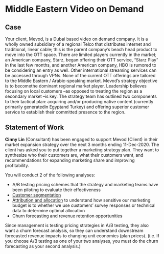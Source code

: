 # Middle Eastern Video on Demand

## Case

Your client, Mevod, is a Dubai based video on demand company. It is a wholly owned subsidiary of a regional Telco that distributes internet and traditional, linear cable; this is the parent company’s beach head product to move into the OTT space. There are limited players currently in the market; an American company, Starz, began offering their OTT service, “Starz Play” in the last few months, and another American company, HBO is rumored to be considering an entry as well. Other international streaming services can be accessed through VPNs. None of the current OTT offerings are tailored to the Middle Eastern / Arabic-speaking market. Mevod’s strategy objective is to becomethe dominant regional market player. Leadership believes focusing on local customers –as opposed to treating the region as a secondary market –is key. The strategy team has outlined two components to their tactical plan: acquiring and/or producing native content (currently primarily generatedin Egyptand Turkey) and offering superior customer service to establish their committed presence to the region.

## Statement of Work

**Cinny Lin** (Consultant) has been engaged to support Mevod (Client) in their market expansion strategy over the next 3 months ending 11-Dec-2020. The client has asked you to put together a marketing strategy plan. They want to synthesize who their customers are, what their customers want, and recommendations for expanding marketing share and improving profitability.

You will conduct 2 of the following analyses:

- A/B testing pricing schemes that the strategy and marketing teams have been piloting to evaluate their effectiveness
- [Customer segmentation](https://github.com/CinnyLin/mevod/tree/master/customer_segmentation)
- [Attribution and allocation](https://github.com/CinnyLin/mevod/tree/master/attribution_allocation) to understand how sensitive our marketing budget is to whether we use customers’ survey responses or technical data to determine optimal allocation
- Churn forecasting and revenue retention opportunities

Since management is testing pricing strategies in A/B testing, they also want a churn forecast analysis, so they can understand downstream forecasted revenue impacts to changing unit economics (plan prices). (i.e. If you choose A/B testing as one of your two analyses, you must do the churn forecasting as your second analysis.)
